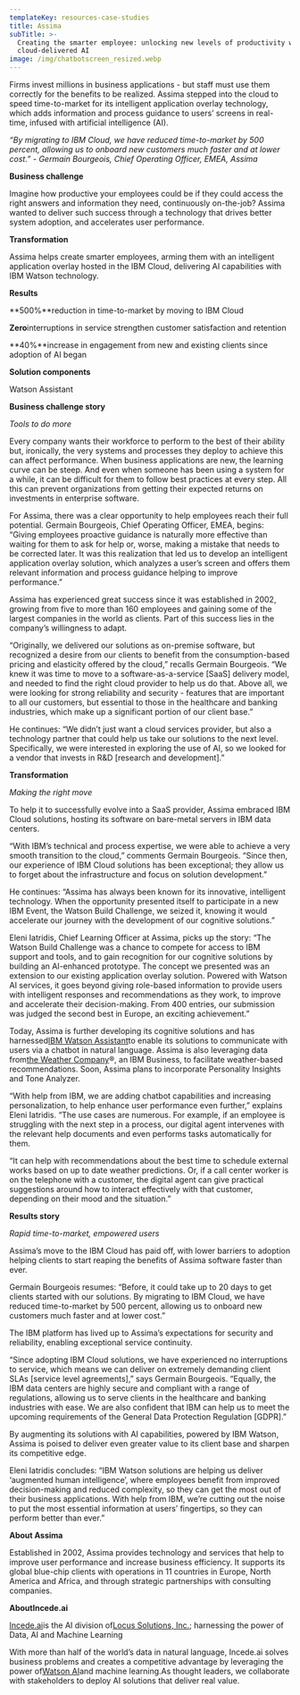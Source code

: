 ```yaml
---
templateKey: resources-case-studies
title: Assima
subTitle: >-
  Creating the smarter employee: unlocking new levels of productivity with
  cloud-delivered AI
image: /img/chatbotscreen_resized.webp
---
```

Firms invest millions in business applications - but staff must use them correctly for the benefits to be realized. Assima stepped into the cloud to speed time-to-market for its intelligent application overlay technology, which adds information and process guidance to users’ screens in real-time, infused with artificial intelligence (AI).

*“By migrating to IBM Cloud, we have reduced time-to-market by 500 percent, allowing us to onboard new customers much faster and at lower cost.” - Germain Bourgeois, Chief Operating Officer, EMEA, Assima*

**Business challenge**

Imagine how productive your employees could be if they could access the right answers and information they need, continuously on-the-job? Assima wanted to deliver such success through a technology that drives better system adoption, and accelerates user performance.

**Transformation**

Assima helps create smarter employees, arming them with an intelligent application overlay hosted in the IBM Cloud, delivering AI capabilities with IBM Watson technology.

**Results**

**500%**reduction in time-to-market by moving to IBM Cloud

**Zero**interruptions in service strengthen customer satisfaction and retention

**40%**increase in engagement from new and existing clients since adoption of AI began

**Solution components**

Watson Assistant

**Business challenge story**

*Tools to do more*

Every company wants their workforce to perform to the best of their ability but, ironically, the very systems and processes they deploy to achieve this can affect performance. When business applications are new, the learning curve can be steep. And even when someone has been using a system for a while, it can be difficult for them to follow best practices at every step. All this can prevent organizations from getting their expected returns on investments in enterprise software.

For Assima, there was a clear opportunity to help employees reach their full potential. Germain Bourgeois, Chief Operating Officer, EMEA, begins: “Giving employees proactive guidance is naturally more effective than waiting for them to ask for help or, worse, making a mistake that needs to be corrected later. It was this realization that led us to develop an intelligent application overlay solution, which analyzes a user’s screen and offers them relevant information and process guidance helping to improve performance.”

Assima has experienced great success since it was established in 2002, growing from five to more than 160 employees and gaining some of the largest companies in the world as clients. Part of this success lies in the company’s willingness to adapt.

“Originally, we delivered our solutions as on-premise software, but recognized a desire from our clients to benefit from the consumption-based pricing and elasticity offered by the cloud,” recalls Germain Bourgeois. “We knew it was time to move to a software-as-a-service \[SaaS] delivery model, and needed to find the right cloud provider to help us do that. Above all, we were looking for strong reliability and security - features that are important to all our customers, but essential to those in the healthcare and banking industries, which make up a significant portion of our client base.”

He continues: “We didn’t just want a cloud services provider, but also a technology partner that could help us take our solutions to the next level. Specifically, we were interested in exploring the use of AI, so we looked for a vendor that invests in R&D \[research and development].”

**Transformation**

*Making the right move*

To help it to successfully evolve into a SaaS provider, Assima embraced IBM Cloud solutions, hosting its software on bare-metal servers in IBM data centers.

“With IBM’s technical and process expertise, we were able to achieve a very smooth transition to the cloud,” comments Germain Bourgeois. “Since then, our experience of IBM Cloud solutions has been exceptional; they allow us to forget about the infrastructure and focus on solution development.”

He continues: “Assima has always been known for its innovative, intelligent technology. When the opportunity presented itself to participate in a new IBM Event, the Watson Build Challenge, we seized it, knowing it would accelerate our journey with the development of our cognitive solutions.”

Eleni Iatridis, Chief Learning Officer at Assima, picks up the story: “The Watson Build Challenge was a chance to compete for access to IBM support and tools, and to gain recognition for our cognitive solutions by building an AI-enhanced prototype. The concept we presented was an extension to our existing application overlay solution. Powered with Watson AI services, it goes beyond giving role-based information to provide users with intelligent responses and recommendations as they work, to improve and accelerate their decision-making. From 400 entries, our submission was judged the second best in Europe, an exciting achievement.”

Today, Assima is further developing its cognitive solutions and has harnessed[IBM Watson Assistant](https://www.ibm.com/watson/services/conversation/)to enable its solutions to communicate with users via a chatbot in natural language. Assima is also leveraging data from[the Weather Company](https://www.ibm.com/weather)®, an IBM Business, to facilitate weather-based recommendations. Soon, Assima plans to incorporate Personality Insights and Tone Analyzer.

“With help from IBM, we are adding chatbot capabilities and increasing personalization, to help enhance user performance even further,” explains Eleni Iatridis. “The use cases are numerous. For example, if an employee is struggling with the next step in a process, our digital agent intervenes with the relevant help documents and even performs tasks automatically for them.

“It can help with recommendations about the best time to schedule external works based on up to date weather predictions. Or, if a call center worker is on the telephone with a customer, the digital agent can give practical suggestions around how to interact effectively with that customer, depending on their mood and the situation.”

**Results story**

*Rapid time-to-market, empowered users*

Assima’s move to the IBM Cloud has paid off, with lower barriers to adoption helping clients to start reaping the benefits of Assima software faster than ever.

Germain Bourgeois resumes: “Before, it could take up to 20 days to get clients started with our solutions. By migrating to IBM Cloud, we have reduced time-to-market by 500 percent, allowing us to onboard new customers much faster and at lower cost.”

The IBM platform has lived up to Assima’s expectations for security and reliability, enabling exceptional service continuity.

“Since adopting IBM Cloud solutions, we have experienced no interruptions to service, which means we can deliver on extremely demanding client SLAs \[service level agreements],” says Germain Bourgeois. “Equally, the IBM data centers are highly secure and compliant with a range of regulations, allowing us to serve clients in the healthcare and banking industries with ease. We are also confident that IBM can help us to meet the upcoming requirements of the General Data Protection Regulation \[GDPR].”

By augmenting its solutions with AI capabilities, powered by IBM Watson, Assima is poised to deliver even greater value to its client base and sharpen its competitive edge.

Eleni Iatridis concludes: “IBM Watson solutions are helping us deliver ‘augmented human intelligence’, where employees benefit from improved decision-making and reduced complexity, so they can get the most out of their business applications. With help from IBM, we’re cutting out the noise to put the most essential information at users’ fingertips, so they can perform better than ever.”

**About Assima**

Established in 2002, Assima provides technology and services that help to improve user performance and increase business efficiency. It supports its global blue-chip clients with operations in 11 countries in Europe, North America and Africa, and through strategic partnerships with consulting companies.

**AboutIncede.ai**

[Incede.ai](https://www.incede.ai)is the AI division of[Locus Solutions, Inc.](http://www.locussolutions.com); harnessing the power of Data, AI and Machine Learning

With more than half of the world’s data in natural language, Incede.ai solves business problems and creates a competitive advantage by leveraging the power of[Watson AI](https://www.ibm.com/watson)and machine learning.As thought leaders, we collaborate with stakeholders to deploy AI solutions that deliver real value.

<!--EndFragment-->
